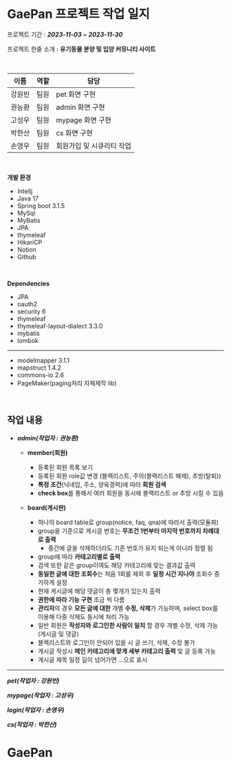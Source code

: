 # GaePan 프로젝트 작업 일지

프로젝트 기간 : **_2023-11-03 ~ 2023-11-30_**

프로젝트 한줄 소개 : __유기동물 분양 및 입양 커뮤니티 사이트__

<br/>

| 이름 | 역할 | 담당 |
| --- | --- | --- |
| 강원빈 | 팀원 | pet 화면 구현 |
| 권능환 | 팀원 | admin 화면 구현 |
| 고성우 | 팀원 | mypage 화면 구현 |
| 박한산 | 팀원 | cs 화면 구현 |
| 손영우 | 팀원 | 회원가입 및 시큐리티 작업 |

<br/>

**개발 환경**
- Intellj
- Java 17
- Spring boot 3.1.5
- MySql
- MyBatis
- JPA
- thymeleaf
- HikariCP
- Notion
- Github

<br/>

**Dependencies**
- JPA
- oauth2
- security 6
- thymeleaf
- thymeleaf-layout-dialect 3.3.0
- mybatis
- lombok
--------------
- modelmapper 3.1.1
- mapstruct 1.4.2
- commons-io 2.6
- PageMaker(paging처리 자체제작 lib)

<br/>

**작업 내용**
--

* ***admin(작업자 : 권능환)***
  * ****member(회원)****
    * 등록된 회원 목록 보기
    * 등록된 회원 role값 변경 (블랙리스트, 주의(블랙리스트 해제), 추방(탈퇴))
    * **특정 조건**(닉네임, 주소, 양육경력)에 따라 **회원 검색**
    * **check box**를 통해서 여러 회원을 동시에 블랙리스트 or 추방 시킬 수 있음
    
  
  * ****board(게시판)****
    * 하나의 board table로 group(notice, faq, qna)에 따라서 출력(모듈화)
    * group을 기준으로 게시글 번호는 **무조건 1번부터 마지막 번호까지 차례대로 출력**
      * 중간에 글을 삭제하더라도 기존 번호가 유지 되는게 아니라 정렬 됨
    *  group에 따라 **카테고리별로 출력**
      *  검색 또한 같은 group이여도 해당 카테고리에 맞는 결과값 출력
    *  **동일한 글에 대한 조회수**는 처음 1회를 제외 후 **일정 시간 지나야** 조회수 증가하게 설정
    *  현재 게시글에 해당 댓글이 총 몇개가 있는지 출력
    *  **권한에 따라 기능 구현** 조금 씩 다름
      *  **관리자**의 경우 **모든 글에 대한** 개별 **수정, 삭제**가 가능하며, select box를 이용해 다중 삭제도 동시에 처리 가능
      *  일반 회원은 **작성자와 로그인한 사람이 일치** 할 경우 개별 수정, 삭제 가능(게시글 및 댓글)
      *  블랙리스트와 로그인이 안되어 있을 시 글 쓰기, 삭제, 수정 불가
    *  게시글 작성시 **메인 카테고리에 맞게 세부 카테고리 출력** 및 글 등록 가능
    *  게시글 제목 일정 길이 넘어가면 ...으로 표시

- - - 
***pet(작업자 : 강원빈)***

***mypage(작업자 : 고성우)***

***login(작업자 : 손영우)***

***cs(작업자 : 박한산)***
# GaePan
